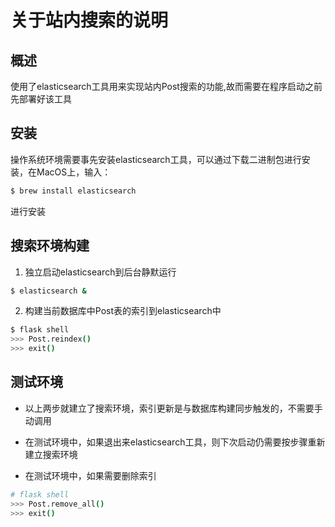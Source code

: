 # 关于站内搜索的说明

## 概述
使用了elasticsearch工具用来实现站内Post搜索的功能,故而需要在程序启动之前先部署好该工具

## 安装
操作系统环境需要事先安装elasticsearch工具，可以通过下载二进制包进行安装，在MacOS上，输入：
```bash
$ brew install elasticsearch
```
进行安装

## 搜索环境构建
1. 独立启动elasticsearch到后台静默运行
```bash
$ elasticsearch &
```

2. 构建当前数据库中Post表的索引到elasticsearch中
```bash
$ flask shell
>>> Post.reindex()
>>> exit()
```

## 测试环境
- 以上两步就建立了搜索环境，索引更新是与数据库构建同步触发的，不需要手动调用

- 在测试环境中，如果退出来elasticsearch工具，则下次启动仍需要按步骤重新建立搜索环境

- 在测试环境中，如果需要删除索引
```bash
# flask shell
>>> Post.remove_all()
>>> exit()
```
